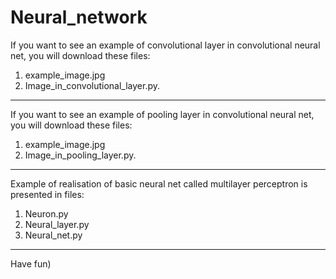 # Neural_network
If you want to see an example of convolutional layer in convolutional neural net, you will download these files:
1. example_image.jpg
2. Image_in_convolutional_layer.py.
---
If you want to see an example of pooling layer in convolutional neural net, you will download these files:
1. example_image.jpg
2. Image_in_pooling_layer.py.
---
Example of realisation of basic neural net called multilayer perceptron is presented in files:
1. Neuron.py
2. Neural_layer.py
3. Neural_net.py
---
Have fun)
